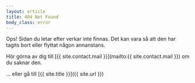 ```yaml
---
layout: article
title: 404 Not Found
body_class: error
---
```


Ops!
Sidan du letar efter verkar inte finnas.
Det kan vara så att den har tagits bort eller flyttat någon annanstans.

Hör görna av dig till [{{ site.contact.mail }}](mailto:{{ site.contact.mail }}) om du saknar den.

... eller gå till [{{ site.title }}]({{ site.url }})
